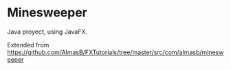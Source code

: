# Minesweeper
Java proyect, using JavaFX.

Extended from https://github.com/AlmasB/FXTutorials/tree/master/src/com/almasb/minesweeper
